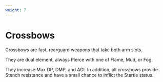 ```yaml
---
weight: 7
---
```


# Crossbows

Crossbows are fast, rearguard weapons that take both arm slots.

They are dual element, always Pierce with one of Flame, Mud, or Fog.

They increase Max DP, DMP, and AGI. In addition, all crossbows provide Stench resistance and have a small chance to inflict the Startle status.